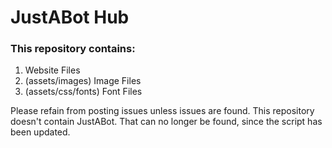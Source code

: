 # JustABot Hub

### This repository contains:

1. Website Files
2. (assets/images) Image Files
3. (assets/css/fonts) Font Files

Please refain from posting issues unless issues are found. This repository doesn't contain JustABot. That can no longer be found, since the script has been updated.